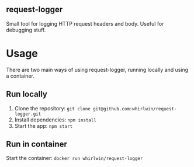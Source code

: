 request-logger
--------------

Small tool for logging HTTP request headers and body. Useful for debugging stuff.

# Usage

There are two main ways of using request-logger, running locally and using a container.

## Run locally

1. Clone the repository: `git clone git@github.com:whirlwin/request-logger.git`
2. Install dependencies: `npm install`
3. Start the app: `npm start`

## Run in container

Start the container: `docker run whirlwin/request-logger`

